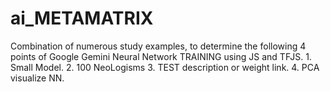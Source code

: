 # ai_METAMATRIX
Combination of numerous study examples, to determine the following 4 points of Google Gemini Neural Network TRAINING using JS and TFJS. 1. Small Model. 2. 100 NeoLogisms 3. TEST description or weight link. 4. PCA visualize NN.
